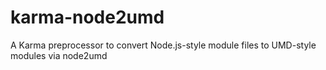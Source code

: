 karma-node2umd
==============

A Karma preprocessor to convert Node.js-style module files to UMD-style modules via node2umd

